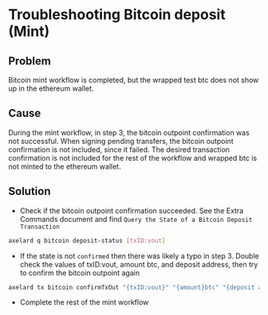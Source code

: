 # Troubleshooting Bitcoin deposit (Mint)


## Problem 
Bitcoin mint workflow is completed, but the wrapped test btc does not show up in the ethereum wallet.


## Cause
 During the mint workflow, in step 3, the bitcoin outpoint confirmation was not successful. When signing pending transfers, the bitcoin outpoint confirmation is not included, since it failed. The desired transaction confirmation is not included for the rest of the workflow and wrapped btc is not minted to the ethereum wallet.

## Solution
- Check if the bitcoin outpoint confirmation succeeded. See the Extra Commands document and find `Query the State of a Bitcoin Deposit Transaction`
```bash
axelard q bitcoin deposit-status [txID:vout]
```
- If the state is not `confirmed` then there was likely a typo in step 3. Double check the values of txID:vout, amount btc, and deposit address, then try to confirm the bitcoin outpoint again
```bash
axelard tx bitcoin confirmTxOut "{txID:vout}" "{amount}btc" "{deposit address}" --from validator -y -b block
```
- Complete the rest of the mint workflow

